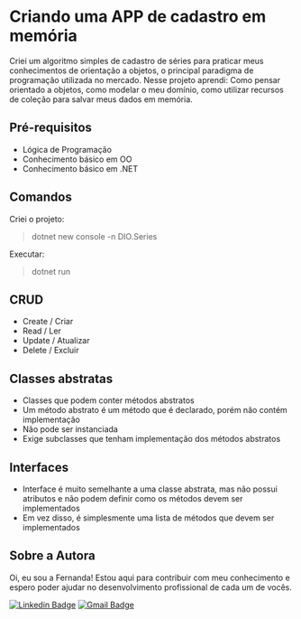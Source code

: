 # Criando uma APP de cadastro em memória
Criei um algoritmo simples de cadastro de séries para praticar meus conhecimentos de orientação a objetos, o principal paradigma de programação utilizada no mercado. Nesse projeto aprendi: Como pensar orientado a objetos, como modelar o meu domínio, como utilizar recursos de coleção para salvar meus dados em memória.

## Pré-requisitos
- Lógica de Programação
- Conhecimento básico em OO
- Conhecimento básico em .NET

## Comandos
Criei o projeto:
>dotnet new console -n DIO.Series

Executar:
>dotnet run

## CRUD
- Create / Criar
- Read / Ler
- Update / Atualizar
- Delete / Excluir

## Classes abstratas
- Classes que podem conter métodos abstratos
- Um método abstrato é um método que é declarado, porém não contém implementação
- Não pode ser instanciada
- Exige subclasses que tenham implementação dos métodos abstratos

## Interfaces
- Interface é muito semelhante a uma classe abstrata, mas não possui atributos e não podem definir como os métodos devem ser implementados
- Em vez disso, é simplesmente uma lista de métodos que devem ser implementados

## Sobre a Autora
Oi, eu sou a Fernanda! Estou aqui para contribuir com meu conhecimento e espero poder ajudar no desenvolvimento profissional de cada um de vocês.

[![Linkedin Badge](https://img.shields.io/badge/-Fernanda_Maki_Hirose-blue?style=flat-square&logo=Linkedin&logoColor=white&link=https://www.linkedin.com/in/fernanda-maki-hirose-801117208/)](https://www.linkedin.com/in/fernanda-maki-hirose-801117208/)  [![Gmail Badge](https://img.shields.io/badge/-femahi2020@gmail.com-c14438?style=flat-square&logo=Gmail&logoColor=white&link=mailto:femahi2020@gmail.com)](mailto:femahi2020@gmail.com)
